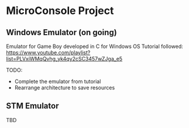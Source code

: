 # MicroConsole Project

## Windows Emulator (on going)
Emulator for Game Boy developed in C for Windows OS
Tutorial followed:
https://www.youtube.com/playlist?list=PLVxiWMqQvhg_yk4qy2cSC3457wZJga_e5

TODO:
 - Complete the emulator from tutorial
 - Rearrange architecture to save resources


## STM Emulator
TBD